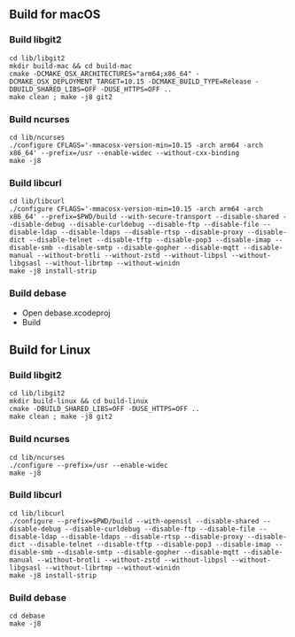 ## Build for macOS

### Build libgit2

    cd lib/libgit2
    mkdir build-mac && cd build-mac
    cmake -DCMAKE_OSX_ARCHITECTURES="arm64;x86_64" -DCMAKE_OSX_DEPLOYMENT_TARGET=10.15 -DCMAKE_BUILD_TYPE=Release -DBUILD_SHARED_LIBS=OFF -DUSE_HTTPS=OFF ..
    make clean ; make -j8 git2

### Build ncurses

    cd lib/ncurses
    ./configure CFLAGS='-mmacosx-version-min=10.15 -arch arm64 -arch x86_64' --prefix=/usr --enable-widec --without-cxx-binding
    make -j8

### Build libcurl

    cd lib/libcurl
    ./configure CFLAGS='-mmacosx-version-min=10.15 -arch arm64 -arch x86_64' --prefix=$PWD/build --with-secure-transport --disable-shared --disable-debug --disable-curldebug --disable-ftp --disable-file --disable-ldap --disable-ldaps --disable-rtsp --disable-proxy --disable-dict --disable-telnet --disable-tftp --disable-pop3 --disable-imap --disable-smb --disable-smtp --disable-gopher --disable-mqtt --disable-manual --without-brotli --without-zstd --without-libpsl --without-libgsasl --without-librtmp --without-winidn
    make -j8 install-strip

### Build debase

- Open debase.xcodeproj
- Build



## Build for Linux

### Build libgit2

    cd lib/libgit2
    mkdir build-linux && cd build-linux
    cmake -DBUILD_SHARED_LIBS=OFF -DUSE_HTTPS=OFF ..
    make clean ; make -j8 git2

### Build ncurses

    cd lib/ncurses
    ./configure --prefix=/usr --enable-widec
    make -j8

### Build libcurl

    cd lib/libcurl
    ./configure --prefix=$PWD/build --with-openssl --disable-shared --disable-debug --disable-curldebug --disable-ftp --disable-file --disable-ldap --disable-ldaps --disable-rtsp --disable-proxy --disable-dict --disable-telnet --disable-tftp --disable-pop3 --disable-imap --disable-smb --disable-smtp --disable-gopher --disable-mqtt --disable-manual --without-brotli --without-zstd --without-libpsl --without-libgsasl --without-librtmp --without-winidn
    make -j8 install-strip

### Build debase

    cd debase
    make -j8
